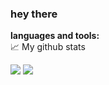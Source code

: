 ### hey there


**languages and tools:**  
📈 My github stats

![](https://github-readme-stats.vercel.app/api/top-langs/?username=Lamarana55&theme=radical&hide_langs_below=8)
![](https://github-readme-stats.vercel.app/api?username=Lamarana55&show_icons=true&theme=radical&count_private=true)

